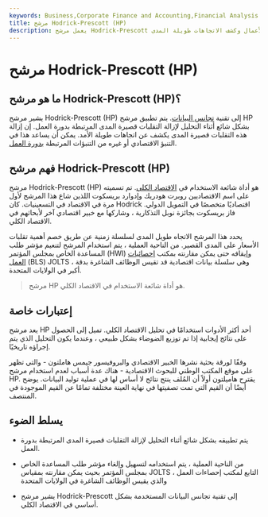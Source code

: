 ```yaml
---
keywords: Business,Corporate Finance and Accounting,Financial Analysis
title: مرشح Hodrick-Prescott (HP)
description: يعمل مرشح Hodrick-Prescott على تنعيم البيانات وإزالة التقلبات قصيرة المدى المرتبطة بدورة الأعمال وكشف الاتجاهات طويلة المدى.
---
```


# مرشح Hodrick-Prescott (HP)
## ما هو مرشح Hodrick-Prescott (HP)؟

يشير مرشح Hodrick-Prescott (HP) إلى تقنية [تجانس البيانات](/data-smoothing). يتم تطبيق مرشح HP بشكل شائع أثناء التحليل لإزالة التقلبات قصيرة المدى المرتبطة بدورة العمل. إن إزالة هذه التقلبات قصيرة المدى يكشف عن اتجاهات طويلة الأمد. يمكن أن يساعد هذا في التنبؤ الاقتصادي أو غيره من التنبؤات المرتبطة [بدورة العمل](/businesscycle).

## فهم مرشح Hodrick-Prescott (HP)

مرشح Hodrick-Prescott (HP) هو أداة شائعة الاستخدام في [الاقتصاد الكلي](/macroeconomics). تم تسميته على اسم الاقتصاديين روبرت هودريك وإدوارد بريسكوت اللذين شاع هذا المرشح لأول مرة في الاقتصاد في التسعينيات. كان Hodrick اقتصاديًا متخصصًا في التمويل الدولي. فاز بريسكوت بجائزة نوبل التذكارية ، وشاركها مع خبير اقتصادي آخر لأبحاثهم في الاقتصاد الكلي.

يحدد هذا المرشح الاتجاه طويل المدى لسلسلة زمنية عن طريق خصم أهمية تقلبات الأسعار على المدى القصير. من الناحية العملية ، يتم استخدام المرشح لتنعيم مؤشر طلب المساعدة الخاص بمجلس المؤتمر (HWI) وإيقافه حتى يمكن مقارنته بمكتب [إحصائيات العمل](/bls) (BLS) JOLTS ، وهي سلسلة بيانات اقتصادية قد تقيس الوظائف الشاغرة بدقة أكبر في الولايات المتحدة.

> مرشح HP هو أداة شائعة الاستخدام في الاقتصاد الكلي.

>

## إعتبارات خاصة

يعد مرشح HP أحد أكثر الأدوات استخدامًا في تحليل الاقتصاد الكلي. تميل إلى الحصول على نتائج إيجابية إذا تم توزيع الضوضاء بشكل طبيعي ، وعندما يكون التحليل الذي يتم إجراؤه تاريخيًا.

وفقًا لورقة بحثية نشرها الخبير الاقتصادي والبروفيسور جيمس هاملتون - والتي تظهر على موقع المكتب الوطني للبحوث الاقتصادية - هناك عدة أسباب لعدم استخدام مرشح HP. يقترح هاميلتون أولاً أن المُلف ينتج نتائج لا أساس لها في عملية توليد البيانات. يوضح أيضًا أن القيم التي تمت تصفيتها في نهاية العينة مختلفة تمامًا عن القيم الموجودة في المنتصف.

## يسلط الضوء

- يتم تطبيقه بشكل شائع أثناء التحليل لإزالة التقلبات قصيرة المدى المرتبطة بدورة العمل.

- من الناحية العملية ، يتم استخدامه لتسهيل وإلغاء مؤشر طلب المساعدة الخاص بمجلس المؤتمر بحيث يمكن مقارنته بمقياس JOLTS التابع لمكتب إحصاءات العمل ، والذي يقيس الوظائف الشاغرة في الولايات المتحدة

- يشير مرشح Hodrick-Prescott إلى تقنية تجانس البيانات المستخدمة بشكل أساسي في الاقتصاد الكلي.

